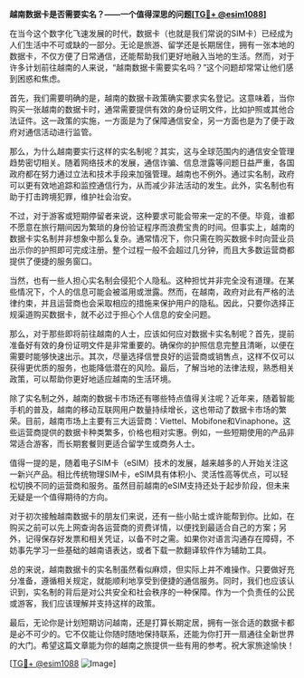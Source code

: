 **越南数据卡是否需要实名？——一个值得深思的问题[[TG💪+ @esim1088](https://t.me/s/esim1088)]**

在当今这个数字化飞速发展的时代，数据卡（也就是我们常说的SIM卡）已经成为人们生活中不可或缺的一部分。无论是旅游、留学还是长期居住，拥有一张本地的数据卡，不仅方便了日常通信，还能帮助我们更好地融入当地的生活。然而，对于许多计划前往越南的人来说，“越南数据卡需要实名吗？”这个问题却常常让他们感到困惑和焦虑。

首先，我们需要明确的是，越南的数据卡政策确实要求实名登记。这意味着，当你购买一张越南的数据卡时，通常需要提供有效的身份证明文件，比如护照或其他合法证件。这一政策的实施，一方面是为了保障通信安全，另一方面也是为了便于政府对通信活动进行监管。

那么，为什么越南要实行这样的实名制呢？其实，这与全球范围内的通信安全管理趋势密切相关。随着网络技术的发展，通信诈骗、信息泄露等问题日益严重，各国政府都在努力通过立法和技术手段来加强管理。越南也不例外。通过实名制，政府可以更有效地追踪和监控通信行为，从而减少非法活动的发生。此外，实名制也有助于打击跨境犯罪，维护社会治安。

不过，对于游客或短期停留者来说，这种要求可能会带来一定的不便。毕竟，谁都不愿意在旅行期间因为繁琐的身份验证程序而浪费宝贵的时间。但事实上，越南的数据卡实名制并非想象中那么复杂。通常情况下，你只需在购买数据卡时向营业员出示你的护照即可完成注册。整个过程一般不会超过几分钟，而且大多数运营商都提供了便捷的服务窗口。

当然，也有一些人担心实名制会侵犯个人隐私。这种担忧并非完全没有道理。在某些情况下，个人的信息可能会被滥用或泄露。然而，在越南，政府对此有严格的法律约束，并且运营商也会采取相应的措施来保护用户的隐私。因此，只要你选择正规渠道购买数据卡，就不必过于担心个人信息的安全问题。

那么，对于那些即将前往越南的人士，应该如何应对数据卡实名制呢？首先，提前准备好有效的身份证明文件是非常重要的。确保你的护照信息完整且清晰，以便在需要时能够快速出示。其次，尽量选择信誉良好的运营商或销售点，这样不仅可以获得更优质的服务，也能降低潜在的风险。最后，了解当地的法律法规，熟悉相关政策，可以帮助你更好地适应越南的生活环境。

除了实名制之外，越南的数据卡市场还有哪些特点值得关注呢？近年来，随着智能手机的普及，越南的移动互联网用户数量持续增长，这也带动了数据卡市场的繁荣。目前，越南市场上主要有三大运营商：Viettel、Mobifone和Vinaphone。这些运营商提供的数据卡种类繁多，价格也相对实惠。例如，一些短期使用的产品非常适合游客，而长期套餐则更适合留学生或商务人士。

值得一提的是，随着电子SIM卡（eSIM）技术的发展，越来越多的人开始关注这一新兴产品。相比传统物理SIM卡，eSIM具有体积小、灵活性高等优点，可以轻松切换不同的运营商和服务。虽然目前越南的eSIM支持还处于起步阶段，但未来无疑是一个值得期待的方向。

对于初次接触越南数据卡的朋友们来说，还有一些小贴士或许能帮到你。比如，在购买之前可以先上网查询各运营商的资费详情，以便找到最适合自己的方案；另外，记得保存好发票和相关凭证，以备不时之需。如果你对语言沟通存在障碍，不妨事先学习一些基础的越南语表达，或者下载一款翻译软件作为辅助工具。

总的来说，越南数据卡的实名制虽然看似麻烦，但实际上并不难操作。只要做好充分准备，遵循相关规定，就能顺利地享受到便捷的通信服务。同时，我们也应该认识到，实名制的背后是对公共安全和社会秩序的一种保障。作为一个负责任的公民或游客，我们应该理解并支持这样的政策。

最后，无论你是计划短期访问越南，还是打算长期定居，拥有一张合适的数据卡都是必不可少的。它不仅能让你随时随地保持联系，还能为你打开一扇通往全新世界的大门。希望这篇文章能为你的越南之旅提供一些有用的参考。祝大家旅途愉快！

[[TG💪+ @esim1088](https://t.me/s/esim1088) ![Image](https://i.postimg.cc/4NQfJmqS/Snipaste-2025-05-13-00-14-12.png)]